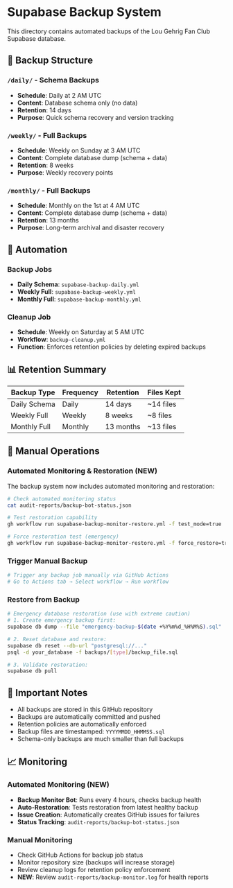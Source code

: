 # Supabase Backup System

This directory contains automated backups of the Lou Gehrig Fan Club Supabase database.

## 📁 Backup Structure

### `/daily/` - Schema Backups
- **Schedule**: Daily at 2 AM UTC
- **Content**: Database schema only (no data)
- **Retention**: 14 days
- **Purpose**: Quick schema recovery and version tracking

### `/weekly/` - Full Backups  
- **Schedule**: Weekly on Sunday at 3 AM UTC
- **Content**: Complete database dump (schema + data)
- **Retention**: 8 weeks
- **Purpose**: Weekly recovery points

### `/monthly/` - Full Backups
- **Schedule**: Monthly on the 1st at 4 AM UTC  
- **Content**: Complete database dump (schema + data)
- **Retention**: 13 months
- **Purpose**: Long-term archival and disaster recovery

## 🔄 Automation

### Backup Jobs
- **Daily Schema**: `supabase-backup-daily.yml`
- **Weekly Full**: `supabase-backup-weekly.yml`  
- **Monthly Full**: `supabase-backup-monthly.yml`

### Cleanup Job
- **Schedule**: Weekly on Saturday at 5 AM UTC
- **Workflow**: `backup-cleanup.yml`
- **Function**: Enforces retention policies by deleting expired backups

## 📊 Retention Summary

| Backup Type | Frequency | Retention | Files Kept |
|-------------|-----------|-----------|------------|
| Daily Schema | Daily | 14 days | ~14 files |
| Weekly Full | Weekly | 8 weeks | ~8 files |
| Monthly Full | Monthly | 13 months | ~13 files |

## 🔧 Manual Operations

### Automated Monitoring & Restoration (NEW)
The backup system now includes automated monitoring and restoration:

```bash
# Check automated monitoring status
cat audit-reports/backup-bot-status.json

# Test restoration capability
gh workflow run supabase-backup-monitor-restore.yml -f test_mode=true

# Force restoration test (emergency)
gh workflow run supabase-backup-monitor-restore.yml -f force_restore=true
```

### Trigger Manual Backup
```bash
# Trigger any backup job manually via GitHub Actions
# Go to Actions tab → Select workflow → Run workflow
```

### Restore from Backup
```bash
# Emergency database restoration (use with extreme caution)
# 1. Create emergency backup first:
supabase db dump --file "emergency-backup-$(date +%Y%m%d_%H%M%S).sql"

# 2. Reset database and restore:
supabase db reset --db-url "postgresql://..."
psql -d your_database -f backups/[type]/backup_file.sql

# 3. Validate restoration:
supabase db pull
```

## 🚨 Important Notes

- All backups are stored in this GitHub repository
- Backups are automatically committed and pushed
- Retention policies are automatically enforced
- Backup files are timestamped: `YYYYMMDD_HHMMSS.sql`
- Schema-only backups are much smaller than full backups

## 📈 Monitoring

### Automated Monitoring (NEW)
- **Backup Monitor Bot**: Runs every 4 hours, checks backup health
- **Auto-Restoration**: Tests restoration from latest healthy backup  
- **Issue Creation**: Automatically creates GitHub issues for failures
- **Status Tracking**: `audit-reports/backup-bot-status.json`

### Manual Monitoring
- Check GitHub Actions for backup job status
- Monitor repository size (backups will increase storage)
- Review cleanup logs for retention policy enforcement
- **NEW**: Review `audit-reports/backup-monitor.log` for health reports